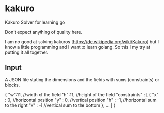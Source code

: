 # kakuro
Kakuro Solver for learning go

Don't expect anything of quality here.

I am no good at solving kakuros [https://de.wikipedia.org/wiki/Kakuro] but I know a little programming and I want to learn golang. So this I my try at putting it all together.

## Input 
A JSON file stating the dimensions and the fields with sums (constraints) or blocks.

{
    "w":11,     //width of the field
    "h":11,     //height of the field
    "constraints" : [
        {
            "x" : 0,    //horizontal position
            "y" : 0,    //vertical position
            "h" : -1,   //horizontal sum to the right
            "v" : -1    //vertical sum to the bottom
        },
        ...
    ]
}

